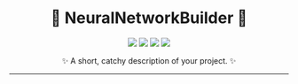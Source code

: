 <h1 align="center">🧠 NeuralNetworkBuilder 🧠</h1>

<p align="center">
  <img src="https://img.shields.io/github/stars/your-username/your-repo-name?style=flat-square" />
  <img src="https://img.shields.io/github/forks/your-username/your-repo-name?style=flat-square" />
  <img src="https://img.shields.io/github/issues/your-username/your-repo-name?style=flat-square" />
  <img src="https://img.shields.io/github/license/your-username/your-repo-name?style=flat-square" />
</p>

<p align="center">✨ A short, catchy description of your project. ✨</p>

---

